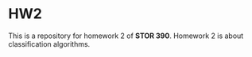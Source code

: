 # HW2
This is a repository for homework 2 of **STOR 390**. Homework 2 is about classification algorithms.
